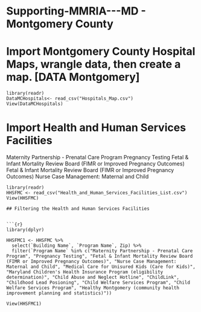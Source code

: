 # Supporting-MMRIA---MD - Montgomery County 


# Import Montgomery County Hospital Maps, wrangle data, then create a map. [DATA Montgomery]

```{r}
library(readr)
DataMCHospitals<- read_csv("Hospitals_Map.csv")
View(DataMCHospitals)
```

# Import Health and Human Services Facilities 
Maternity Partnership - Prenatal Care Program
Pregnancy Testing
Fetal & Infant Mortality Review Board (FIMR or Improved Pregnancy Outcomes)
Fetal & Infant Mortality Review Board (FIMR or Improved Pregnancy Outcomes)
Nurse Case Management: Maternal and Child
```{r}
library(readr)
HHSFMC <- read_csv("Health_and_Human_Services_Facilities_List.csv")
View(HHSFMC)

## Filtering the Health and Human Services Facilities


```{r}
library(dplyr)
```

```{r}
HHSFMC1 <- HHSFMC %>%
  select(`Building Name`, `Program Name`, Zip) %>%
  filter(`Program Name` %in% c("Maternity Partnership - Prenatal Care Program", "Pregnancy Testing", "Fetal & Infant Mortality Review Board (FIMR or Improved Pregnancy Outcomes)", "Nurse Case Management: Maternal and Child", "Medical Care for Unisured Kids (Care for Kids)", "Maryland Children's Health Insurance Program (eligibility determination)", "Child Abuse and Neglect Hotline", "ChildLink", "Childhood Lead Posioning", "Child Welfare Services Program", "Child Welfare Services Program", "Healthy Montgomery (community health improvement planning and statistics)"))

View(HHSFMC1)
```
